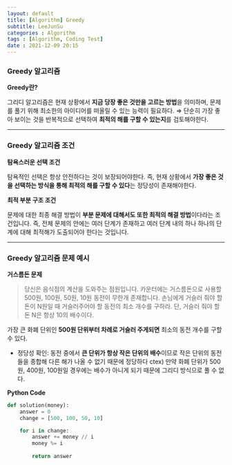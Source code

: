 ```yaml
---
layout: default
title: [Algorithm] Greedy
subtitle: LeeJunSu
categories : Algorithm
tags : [Algorithm, Coding Test]
date : 2021-12-09 20:15
---
```

### Greedy 알고리즘

**Greedy란?**

그리디 알고리즘은 현재 상황에서 **지금 당장 좋은 것만을 고르는 방법**을 의미하며, 문제를 풀기 위해 최소한의 아이디어를 떠올릴 수 있는 능력이 필요하다.
⇒ 단순히 가장 좋아 보이는 것을 반복적으로 선택하여 **최적의 해를 구할 수 있는지**를 검토해야한다.

---

### Greedy 알고리즘 조건

**탐욕스러운 선택 조건**

탐욕적인 선택은 항상 안전하다는 것이 보장되어야한다. 
즉, 현재 상황에서 **가장 좋은 것을 선택하는 방식을 통해 최적의 해를 구할 수 
있다**는 정당성이 존재해야한다.

**최적 부분 구조 조건**

문제에 대한 최종 해결 방법이 **부분 문제에 대해서도 또한 최적의 해결 방법**이다라는 조건입니다.
즉,  전체 문제의 안에는 여러 단계가 존재하고 여러 단계 내의 하나 하나의 단계에 대해 최적해가 도출되어야 한다는 것입니다.

---

### Greedy 알고리즘 문제 예시

**거스름돈 문제**

> 당신은 음식점의 계산을 도와주는 점원입니다. 카운터에는 거스름돈으로 사용할 500원, 100원, 50원, 10원 동전이 무한개 존재합니다. 손님에게 거슬러 줘야 할 돈이 N원일 때 거슬러주어야 할 동전의 최소 개수를 구하라. 단, 거슬러 줘야 할 돈 N은 항상 10의 배수이다.
> 

가장 큰 화폐 단위인 **500원 단위부터 차례로 거슬러 주게되면** 최소의 동전 개수를 구할 수 있다.

- 정당성 확인: 동전 중에서 **큰 단위가 항상 작은 단위의 배수**이므로 작은 단위의 동전들을 종합해 다른 해가 나올 수 없기 때문에 정당하다
ctex) 만약 화폐 단위가 500원, 400원, 100원일 경우에는 배수가 아니게 되기 때문에 그리디 방식으로 풀 수 없다.

**Python Code**

```python
def solution(money):
    answer = 0
    change = [500, 100, 50, 10]

    for i in change:
        answer += money // i
        money %= i
    
		return answer
```